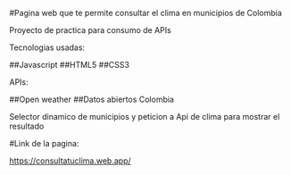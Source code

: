 

#Pagina web que te permite consultar el clima en municipios de Colombia

Proyecto de practica para consumo de APIs

Tecnologias usadas:

##Javascript ##HTML5 ##CSS3

APIs:

##Open weather ##Datos abiertos Colombia

Selector dinamico de municipios y peticion a Api de clima para mostrar el resultado

#Link de la pagina:

https://consultatuclima.web.app/
